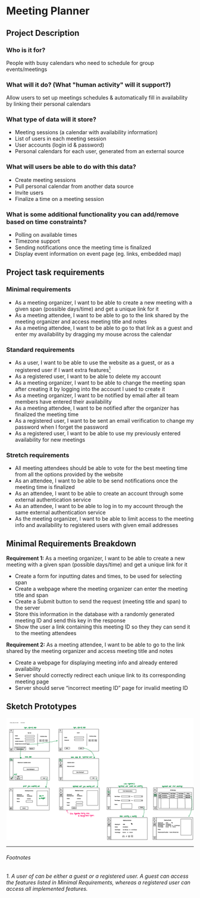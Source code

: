 # Meeting Planner

## Project Description

### Who is it for?

People with busy calendars who need to schedule for group events/meetings

### What will it do? (What "human activity" will it support?)

Allow users to set up meetings schedules & automatically fill in availability by linking their personal calendars

### What type of data will it store?

- Meeting sessions (a calendar with availability information)
- List of users in each meeting session
- User accounts (login id & password)
- Personal calendars for each user, generated from an external source

### What will users be able to do with this data?

- Create meeting sessions
- Pull personal calendar from another data source
- Invite users
- Finalize a time on a meeting session

### What is some additional functionality you can add/remove based on time constraints?

- Polling on available times
- Timezone support
- Sending notifications once the meeting time is finalized
- Display event information on event page (eg. links, embedded map)

## Project task requirements

### Minimal requirements

- As a meeting organizer, I want to be able to create a new meeting with a given span (possible days/time) and get a unique link for it
- As a meeting attendee, I want to be able to go to the link shared by the meeting organizer and access meeting title and notes
- As a meeting attendee, I want to be able to go to that link as a guest and enter my availability by dragging my mouse across the calendar

### Standard requirements

- As a user, I want to be able to use the website as a guest, or as a registered user if I want extra features[<sup>1</sup>](#footnotes)
- As a registered user, I want to be able to delete my account
- As a meeting organizer, I want to be able to change the meeting span after creating it by logging into the account I used to create it
- As a meeting organizer, I want to be notified by email after all team members have entered their availability
- As a meeting attendee, I want to be notified after the organizer has finalized the meeting time
- As a registered user, I want to be sent an email verification to change my password when I forget the password
- As a registered user, I want to be able to use my previously entered availability for new meetings

### Stretch requirements

- All meeting attendees should be able to vote for the best meeting time from all the options provided by the website
- As an attendee, I want to be able to be send notifications once the meeting time is finalized
- As an attendee, I want to be able to create an account through some external authentication service
- As an attendee, I want to be able to log in to my account through the same external authentication service
- As the meeting organizer, I want to be able to limit access to the meeting info and availability to registered users with given email addresses

## Minimal Requirements Breakdown

**Requirement 1:** As a meeting organizer, I want to be able to create a new meeting with a given span (possible days/time) and get a unique link for it

- Create a form for inputting dates and times, to be used for selecting span
- Create a webpage where the meeting organizer can enter the meeting title and span
- Create a Submit button to send the request (meeting title and span) to the server
- Store this information in the database with a randomly generated meeting ID and send this key in the response
- Show the user a link containing this meeting ID so they they can send it to the meeting attendees

**Requirement 2:** As a meeting attendee, I want to be able to go to the link shared by the meeting organizer and access meeting title and notes

- Create a webpage for displaying meeting info and already entered availability
- Server should correctly redirect each unique link to its corresponding meeting page
- Server should serve “incorrect meeting ID” page for invalid meeting ID

## Sketch Prototypes

![Image containing rough sketch prototypes](SketchPrototypes.png)


---
###### *Footnotes*
*1. <a id="#foot1"></a> A user of can be either a guest or a registered user. A guest can access the features listed in Minimal Requirements, whereas a registered user can access all implemented features.*
